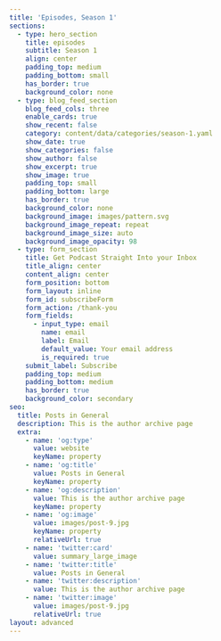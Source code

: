 ```yaml
---
title: 'Episodes, Season 1'
sections:
  - type: hero_section
    title: episodes
    subtitle: Season 1
    align: center
    padding_top: medium
    padding_bottom: small
    has_border: true
    background_color: none
  - type: blog_feed_section
    blog_feed_cols: three
    enable_cards: true
    show_recent: false
    category: content/data/categories/season-1.yaml
    show_date: true
    show_categories: false
    show_author: false
    show_excerpt: true
    show_image: true
    padding_top: small
    padding_bottom: large
    has_border: true
    background_color: none
    background_image: images/pattern.svg
    background_image_repeat: repeat
    background_image_size: auto
    background_image_opacity: 98
  - type: form_section
    title: Get Podcast Straight Into your Inbox
    title_align: center
    content_align: center
    form_position: bottom
    form_layout: inline
    form_id: subscribeForm
    form_action: /thank-you
    form_fields:
      - input_type: email
        name: email
        label: Email
        default_value: Your email address
        is_required: true
    submit_label: Subscribe
    padding_top: medium
    padding_bottom: medium
    has_border: true
    background_color: secondary
seo:
  title: Posts in General
  description: This is the author archive page
  extra:
    - name: 'og:type'
      value: website
      keyName: property
    - name: 'og:title'
      value: Posts in General
      keyName: property
    - name: 'og:description'
      value: This is the author archive page
      keyName: property
    - name: 'og:image'
      value: images/post-9.jpg
      keyName: property
      relativeUrl: true
    - name: 'twitter:card'
      value: summary_large_image
    - name: 'twitter:title'
      value: Posts in General
    - name: 'twitter:description'
      value: This is the author archive page
    - name: 'twitter:image'
      value: images/post-9.jpg
      relativeUrl: true
layout: advanced
---
```

